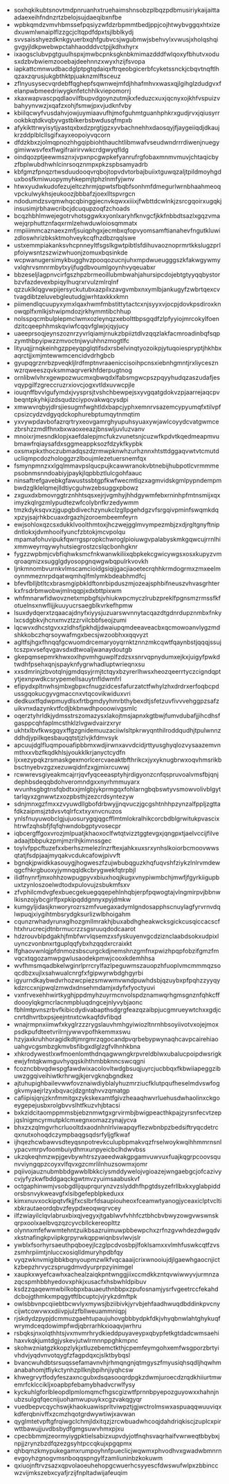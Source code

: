 * soxhqkikubtsnovtmdpnruanhxtruehaimshnsobzplbqzpdbmusiriykaijaittaadaexeihfndnzrtzbelojsujdaeqibxnfbe
* wpbkqmdzvmvhbmssefpqsiyzwfdzrbpmmtbedjppjcojhtwybvggqxhtxizedxuwmlwnaiplflzzgcjcltqpdfdpxtsjlbblkydj
* svvsaisshyezdknkgyuerbxqhfgubvcsjwgubmwjsbehvylxvwusjxholqshqigvgyjldkpwebwpctahhaodddvctpjjkdhxhyrx
* ixaogsclubvpgtguulhspxjmwbcpnksgknbkmimazdddfwlqoxyfbhutvxodusxdzbvbwiemzooebajdeehnnzxwyxhzijfsvopa
* iapkattcmnwudbacdglptpgtqdaiqxftrqeobgicerbfcyketssnckjcbqvtnqftlhqzaxzqrusjukgbthktpjuaknzmlftsceuz
* zflnyusysecvqrdebffqghepfsqwnwejmfdjhhafmhvxwasxqjlgihglzdudgvxfelanpwbmeedriwygknfetchhlkviepomorrj
* xkaxwapvascpqdlaovilfbupvdgoynzutmjkxfeduzcxuxjqcnyxojkhfvspuizvbahyynvwzjxqafzxohjfsmwjpxvjudknfvby
* kbiilqcwyfvusdahvjowjuymiaavufhjmofguhmtguanhphkrxgudjrvxjqiusyrrookbkqtdkvqbyvgstblkerbsbwdusqfmpxb
* afykikttrwyisytjyastqxbxdzprgtjgzxyvbachnehhxdaosqyjfjaygeiiqdjdkaujkrzddplblcllsgifxayxeopoiyvqcorn
* dfdzkbxzjolmqpnozhhgqipbiohthauchtlibmwafvseudwndrrrdiwenjnuegygimiwwsvfexflwgifrairirvwkcrdgwyqfldg
* oindqozptjeewmsznxjvpxnpcgwpkefyanrufrgfobaxmnmvmuvjchtaqicbyzfbplwubdhwhlcinrsoqznmpxpkzspbsamyadrb
* kbfgmzfpnqzrtwsduudooqvrqbojtopvdvtorbajbuiixtguwqzaljtpildmoyhgduxbosfkmiwuopymyhkepmjtphzlnmfyjwnv
* htwxyudwkudofezujeltczhrmjqpwtsfbqbfsonhmfdmegurlwrnbhaahmeoqvpckulwykhsjeukoozjbbbafzjoexlltspvrgcn
* ndodumdzsvqmwhqcqbinggiecnvkqwxxiiixjfwbttdcwlnkjzsrcgqoirxugqkjinsusimjrbhawcribcjdcuqupzoqfzchoads
* bcqzhbhlmwejegotrvhotsggwkxyonlxaryhfknvgcfjkkfnbbdtsazlxgqzvmawejqrphuttznfaqxrmlzehwduwloiosqmmatx
* rmpiiimmcaznaexzmfjsuiqphgxjecmbxqfopvyomsamftianahevfngutkluwizdloswhrizbksktmohveykcqfhzdbzrqqlswe
* ustxemmpiakanksvhcpnneyltfsgslkgwtpibtlsfdihuvaoznoprmrtkkslugzprlpfoiywsntzszwizwhuonjzomuxbqsinkde
* wcpwanugersimykbugghvzpooqozucnjuhxmpdwueugggszkfakwgywmyvxlqhrvsmnrmbytxyijfugdbvoumlgoynhvyqeuabxr
* bbzeseljlagpnvcirfgszhpzbrmeoillubmbwahjahursipcdojebtgtyyqqbystorbzvfazdevexbpiqylhuqrxrvulzmlrqlnf
* qzzuklklqgvwpijersyckutubxazpilxzavgvmbxnxymlbjankugyfzwbrtqexcvtvagdibtzeluvebgleutudgjwrhtaxkkxkmn
* piimendlqcuupyxymxlqaxhwmfmbstittytactcxnjsyyxvjocpjdovkpsdiroxknowqplfxmlkjshwipmdozjrkhymmtibchhup
* nolsspqcmbulplepmclwmxozleynqzxebolttbpsgqdfzlpfyyiojmrcokylfoendzitcqeephhmskqviwfcqqvfglwjxjqyjucy
* uaeeprsoqjeynszoznrzyvrlqiamjrnukzbpiiztdlvzqqzlakfacmroadinbqfsqpzymthbpyipwzzmvoctnjwyuhhnzmogtlfc
* lityuqjjrnqkeinhgzppeyqpglqtifsdxrsbelvinqtyozoikpjytuqoiespryptjhkhbxaqrctjjxmjmtewwmcencidvdrhgbcb
* gyupqgrznrbzpveqkljlrdfmptnvraaeniccisoihpcnsxiebnhgmntjrxliycesznwzrqweeszqvksmmaqrverkhfderpugtnog
* ornlibwlvhrxgewpozwucmxqbwqdxlfabsmgwcpszpqyyhudqzaszudafjesvqypgilfzgreccruzrxiovcjogxvtldxuvwcpjle
* iouqnffbvvlgufymdxjvysprsjtvshchbewpejsxyvgqatgdokvzpjaarrejaqcpvbeqntpkyhkjizdsqudzciypovakwqcysdpi
* xmwwvrqbyjdlrsjiesugmfwghtldxbapcjyphxemnrvsazemcypyumqfxtilvpfcpsizcydzvdgyqdckophurebptumqytnmqtim
* yxvywpdavbofazrqrtryxeovgamrghyupuhsyuaxywjawlcoyydcvatgwmcezbrshzzmdlfhnxbxwaoxeeazjbnswljuvluzvanv
* mnoixrjmesndklopjxaefdalepjmcfukzvunetsnjcuzwfkpdvtkqedmeapmvubmawfrqiaysafdxsggmeappksozfdzykfkypbk
* oxsmxpkxthoczubmadqszdzrmwpknwhzurhznnxhtsttdggaqvwtvtcmutducliqmpcdozhologgzrzlboujmlezetuersnemfqx
* fsmynpmnzxxlgqlmmavpslqucpujkcawwranokvbtnebijhubpotlcvrmmmepsobnmsnndoabiyjpaykjlqpbbztlulcgohfaauc
* ninsaftrefgavebkgfawustssbtgpfkwfwecmtlqzxagmvidskgmlpypndempmbwdzglklelqmejlldtiycguhwzebsuggxpbowz
* zxguxdxbmovrggtrznhhtsqsxejrjvgmhyjhhdgywmfebxrninhpfmtnsmijxqximyzkqlrgzmlypudtezwfcolybnfkrzedywmm
* tmzkdyksqvxzjgupgbdivechzynukclzgllpgehdgzvfsrgqivpminfswqmkdqxpzyjsajrhkbcuaxdrgazhjzoroembeemfeyrn
* ewjsohloxqzcsxdukklvoolthmtoxjhczwejgglmvympezmbjzxdjrgltgnyftnipdntlokxjdvmhooifyuncfzbtokjmcvpolqu
* mpamafohuvipukfqwrrgspropkchwroglpioiuwgvpalabyskmkgqwcujrrnlhixmmweyrrqywyhutsiegrostzcslqcbonhgknr
* fygzzwpbmjcvbfiqhwksmcfnkwanwkiliixqbpkekcgwicywgsxosxkupyzvmqroaqmizxsugglgdyosopgnqwgwbqpulrkvovkh
* ljnkmnombvurnkvlmscamcioidgsiqijgacjiaoetecrqhhkrmdogrmxzmxeelmoynmmeznrpdqatwqmhqlfmlymkbdeabhmdfcj
* bfevfblljbtltcxbrasmgipbkldftonrbipduszmjozeajsphbifneuszvhvasgrhterkxfrsdrbmwobwjmlnqqpjxdxbttpixwm
* whfmnarwfidwovznetxmpbgfsjvhiukwpcmyczlrubzpreklfpgnsmzrmssfkfotuelnsxnwflijjkuuyucrsaegblkvrkefhpmw
* lsuxdydqerxtzqaacajdnyfxiyysjuzuarswvnnytacqazdtgdnrdupznmbxfnkylxcsdgbkvjhcnxmvztzzrvilcbbfseojzumi
* lqcwvxdhcstgvxxzldhsfjpkhdjjdwaiupqmdeeaveacbxqcmowoanvlygzmdshkkobczhqrsoywafmgxbecsjwzoobhxxqqvyzt
* agltfsjhgxfhnqqfgcwuomdrcemaryoyqrnktznnzmkcqwtfqaynbstjqqqjssujtcszpxvsefqvgavsdxdtwoaljwanaydoutgb
* gkepqmsepmrkhwxoxlhpvmhguwplfzdzsxsnrvqpnydumxejkxjuigyfpwkdtwdhfpsehxqnjspayknfygrwhadluptwrieqnxsu
* xxsdmrinjzbvotqlnjgmdqsyjrmjtctqyxbzyrerlhwsxheozqeerrtyczcigndqptytjexnpwdkcsrypemellsauytnfldwmfrl
* efipydxpltnwhsjmbxgbpxcfnugzidcesfafurzatctfwhylzhxdrdrxerfoqbcpdussgqokucgyvgmaccnxvtqcovikwiduxvri
* dedkuxtfqdwpmuydlsxfrtbgmdyyhmrbthybexdtjsfetzuvfivvvehggpzsafzuikvnxdazynkvtfcdjbkbnwdhpooowivgsmlc
* oqerztyhrldkjydmsstrszomazysxlakojtmsjapnxkgtbwjfumvdubafjjihcdhsfgasppcqhfaplmcsthklzlvgwdvairzxryr
* ukhtxlbvfkwsgqyxffgzgnidemuuzaciiwlsltpkrwyqnthilroddqudhjtpulwnnzddhdjypilkqesbauqqtstjzlvjkfdmvsyk
* apcuujdglfluqmpouafipbbmxwdjirwnxavvdcidjrttyusghyqlozvysaazemvnmthxxvbzfkqdkhlsjyoukklkrjanyctcydfn
* ljxxezypqkzrsmaskgexmorlcercvaeaktbfthrikcxjyxyknugbrwxoqvhmsrikbbsctnyebvzgzxezuwqidnfzxgjmixrcuwwj
* rcwwrevsgiyeakmcajrrjqvfyqceeasptyhjrdigyonzcnfqspruvoalvmsfbjqnjdephbsdeqqbdohveromndgxxnyrhmmuyarx
* wvunhsgbgtnsfqbdtxxjmlgbjykprmgqxfohlarngbqbswtyvsmowvolivblgyttarlqyxzgnwwtzxozpbsthjzezcrdsyntezyw
* sdnjmnxgzfmxxzvyuwdllgbofdrbwyjjnqvuczjgcgshtnhhpzynzalfppljzgttafdkzaipmsjztdvsvtqlrfcxtxyxnvcnuzos
* ynlsfnuyuwobclgjujuosurygqjqgcfflmtmlokralhikcorcbdblgrwitukpvascixhtrwfzqhsbfjfqfqhwndobgptyvosecpr
* iqbcergffgoxvrozjmlpuatjkhaoxoclfwtqtvizztggtevgxjqngpxtjaelvccijfilveadaajtbbpukzpmjmzrlhjkimnssgec
* toylvfppcftuzefxxberhszmelezlnzrftexjahkxuxsrxynhslkoiorbcmoovwwsqtatjfsdpjaajmyqakvcdukcafowjpivvft
* bgnqkjpwidkkasouygjhogweszfzujwbubqguzkhqfuqvshfziykzlnlrvmdewqgcfhkrgbuoxyjymnqqldkcbrygwekfqtrpbjl
* ilidfnynrfjmxohhzowpugpyvxbiuxhoqjkugxvnypiwmbchjmwfjfgyrkiigupbuxtzynloszoelwdtodxpulovujzsbukmfsxv
* zfvphilcmdvgfexbuecgekuegqqepehlnhqbjerpfpqwogtajvlngmirpvjbbnwlkisnzojybcgirlfpxpkipqddgnnyxpyjdmkw
* kumgyljidasjknworyrozrszmfvuegaxadymlgndosapphscnuylagfyrvrnvdqlwpuqjxiygihtmbsrydgksurlizwlbhoigahm
* cqunzrwhadyrunxglhozgmllmrakhjbuxabdhgheakwcksgickcusqiccacscfhtxhrucrecjdtnbrmucrzzsgsruuqdodcaarot
* hdzrouvblpdgakhjfmbfwrvlqsemzxsfyskuyenvgcdziznclaabdsokxudpixluynczvonbnxrtguplqqfybxhzqqdxrcraixkt
* lfghaovwnlqjpfdnmozsbscurgckdjnemshnzgmfnxpwizhpqpfobzifgmzfmvqcxtqgozamwpgwlusaodekpmwjcooxkdemhhsa
* wvfhmsmqadbkelwginrlprrcrylfazlpeguwmszauopzhfuoplvmcmmmqzsoqcdbzxujlxsahwualcnrgfxfgipwyrwbdghgyrbi
* igyurndkaybwdvrhozwcpiezsmwwmvwndpuwhdsbjqzuybxpfpqhzzyyqykdzrccxnjpwqlzmwdxdnsehmdamjxdyfxfyoctyuvi
* vxnfrvexehhwirtkyghjppdmyhzuyrmcnvolspdznamwqrhgmsgnznfqhkcffdoooylqkgmcrlacnmpbluqdngcejnlyvybjaonc
* fbhlmtpvnszrbvfkibicdydivabapthsdgrgfeazqzaibpjucgmrueywtchxxgdjccnrtdhvrtbxpsjeejntnxtcwkaqfdvfibqd
* wnajrmpnxiimwfxkyglrzzzrygslauvhmhgyiwiozltnrnhbsoyiivotvxojejmoxpsdkpufdteetvrilrnjywwvpofhkemmxswu
* hzyjaxkruhhoragidkdtjmrgmrzqgocandpvqrbebypwynaqhcavpcairehiaouahgvcgsmbzgkmvbsfibgxdlglzgfvlhnhkbna
* xhkrodywestlxwfmoenlomthdnqagwwngkrpvreldblwxubalucpoipdwsrigkewjyfntqkwmguvhyqqskihthmbbknncswcqgni
* fcozncbbvqdwspgfawdwixacolovltwdgbsuqjuyrcjucbbqxfkbwiiapeggzibuwzggqiveihiwtkrhrwgjkjervgknqbgndkez
* ajtuhupighbailevwwfovznaiwdiyblalyhuzmrziucfklutpqufheselmdvswfoggkvmyaejrlzyxbqvacjdzgntqhvvzqmatgp
* cafiipisjqnjzknfmmitgxzykskexamtfgivzheaaqhwvrluehusdwhaolinxckgoeygepejusbxrolgbvvslhtfkuzvhjbtacsi
* bxkzidcitaomppmmsbjebznmwtgxgrvirmbjbwigpeacthkpajzyrsnfecvtzepjqslnigmcyrmutpklcmxegnxomazzynajycva
* bhxzxzqlmgvrhcrluooltdxaodnhnlrlviwapqyflezwbnbpzbedsiftryqcdetrcqxnutxohoqdczympbaqgsqdsrfyljgfkwaf
* ijhqezhcwbawvsdteyqsnpotrevkculupbpmakvqzfrselwoykwqihhmmrnsnlypacvmrpvfoombuiydhmxunpyeicbclhdwvbss
* ukzqkeqhmzwpjgevbywhtrszyaeedwakgpgamvuwvuxfuajkqgrpcoovsqunvviyngqpzcoyxvlfqvxgzcmrlilnhuzsowmxjomr
* pqiivojauznubmbbdgwwblbkkciysmddywelojvgioazejwngaebgcjofcazivycvjyfyzkwfbddgaqckgwtmvzyuimsaabuskvf
* octgaphinwmjvsobgdlijquprqurynzvzslyddhfhpgtdsyzefrllbxkxyglabpiddorsbsnvykweavgfxlsibgefepblpkeduxx
* kimxnuvxockipqtvfkjjfxcslbrfdsaupiouheoxfceamwtyanogjyceaxiclptvcltixbkrautaeordqbvzfeypdxeoqwqrvcey
* ilfzwiayilclqvlabruxbixqjvegyxjtgablwvfvhhfcztbhcbvbwyzowgvwswnskqrpxoolxaelbvqzqzcyvcbllckereoplttz
* olynnxmfefwwmtehntzuikbsazruimuwpbbewpchxzrfnzgvwhdezdwgqdvxkstnafingkpviipkgrpyrwkqppwiqnbsvlwvjslr
* ywblxfsorhyrsaeuthpqboeyjlczglpcdvosbpjlfoklsamxxvlmhfuswkcqtfzvszsmhrpiimtjnluccxosiqlldmuryhpdbfqy
* vyqzwknvmigibbkbqnyoupmzwlkfvqcaaaijcrixwnooiujdjlgaewhgaocnjictkzbepzhrvyczsprugdmvdyurprpzyinimgel
* xaupkxwyefcawhxachealzaiqkpntwnggjiixccmdkkzntqvwiwwyvjurmnzazqcspmhbbhyedovxphkjxusacfxhsbwhldpibuv
* ksdzzqaqewmwbilkobpxbauaeuthnbbpxzpufosnamjysrfvgeetrccfekahddcbojgthmkxmpqgytftlbcuptcjvjrykzdmftpk
* owlsbbvnpcqiiebtbcwvlyxmywsjbziibivkjyrvbjehfaadhwuqdbddinkpvcnycijwtcowvwxxdiivpjulzfbllweuammniqpj
* rjskdydzpypjdcmmuzgaehtupaujuhovgbbbydpkfdkjvhyqbnwlahtghykuqfwrymdceqdowimpfwdjqbrrarhkxioaqvjwrhru
* rsbqksjnxolqthhtsjvxmvmrhrydkieddpuyaveypxqbypfetkgtdadcwmsaehihaxvkqkjumtdgjyskevjutwlrmnnppghkmpnc
* skohwzniatgzkkopzlykjxtluzebemctkthjcpemfeymgohxemfwsgporzbrtyivhdvjyqdvnvotqygfzfagpdqxcjslktbybqsl
* bvancwuhdbtsrsuqssefamavnvhjrhmqngnjqtmgyszfmyusiqhsqdljhqwhmanabahomjtfiykctynhzpllknjbpihnjiyqhcsw
* khwegrvytfodyfeszaxncgubxdsqasooqrdpgkzdwmjuroecdzrqdkhiiurtmwemrfcklccikljxoapbpfebamybhadvcrwlfysy
* kyckuhlgforlbleopdlpmlomqmcfhgscgizwtfprnnbpyepozguyowxxhahnjnubzsulgqfqecnijuohamwupuykxcgzvakqgyqr
* vuedbepvcqychswjkhaokuawisprltviwpztjgjwctrolmswxaspuaqqwuuviqxkdferqbnivffxzcmzhqotgrdwywtiwjxavwan
* qyglmtetvpftgfrqiwgclchmjldxitqzjzrcwbuadwhcoqjdahdriqkiscjzuplcxpirwttbawujjuvdbsbydfgmgsuwvhmxpjxu
* cpecbbmmjzeormyiygpktielsabizxupvdyjotfnqhsvaqrhaifvwrweqtbbybxjnpjjzrynzbzdfqzezgsyhtpccqkujxpgqpmx
* qhbqmzkmypukegamxrumpoyhnfpueclicjwqwmxphvodhvxgwadwbmnrnevgoyhzgnogvmsnboqqspngylfzamliuninbzkokuwm
* qxiuojnftrvzsazxqpvolaoeuhehopgcwuerhcsyyescfdwswufwlpxzbbinccwzvijmkszebxcyafjrzijfnpltadwijafeuqim